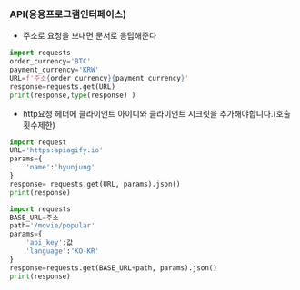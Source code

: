 ### API(응용프로그램인터페이스)

- 주소로 요청을 보내면 문서로 응답해준다

```python
import requests
order_currency='BTC'
payment_currency='KRW'
URL=f'주소{order_currency}{payment_currency}'
response=requests.get(URL)
print(response,type(response) )
```

- http요청 헤더에 클라이언트 아이디와 클라이언트 시크릿을 추가해야합니다.(호출횟수제한)

```python
import request
URL='https:apiagify.io'
params={
    'name':'hyunjung'
}
response= requests.get(URL, params).json()
print(response)
```





```python
import requests
BASE_URL=주소
path='/movie/popular'
params={
    'api_key':값
    'language':'KO-KR'
}
response=requests.get(BASE_URL+path, params).json()
print(response)

```

